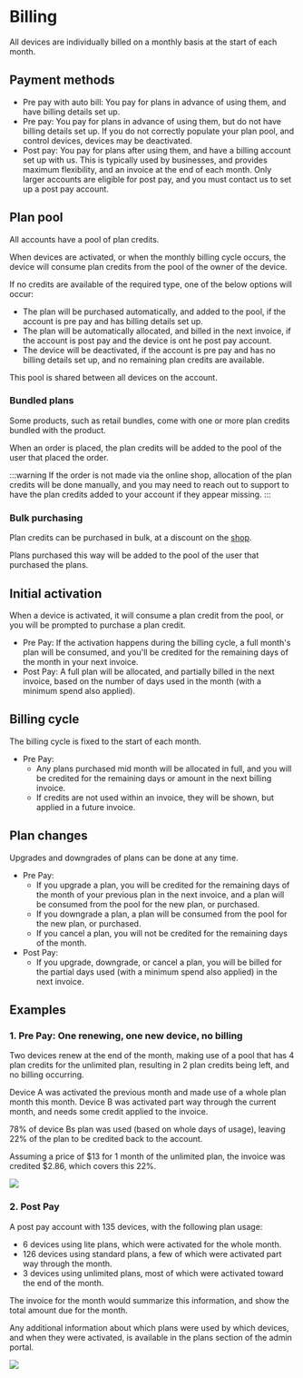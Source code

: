 # Billing

All devices are individually billed on a monthly basis at the start of each month.

## Payment methods

- Pre pay with auto bill: You pay for plans in advance of using them, and have billing details set up.
- Pre pay: You pay for plans in advance of using them, but do not have billing details set up. If you do not correctly populate your plan pool, and control devices, devices may be deactivated.
- Post pay: You pay for plans after using them, and have a billing account set up with us. This is typically used by businesses, and provides maximum flexibility, and an invoice at the end of each month. Only larger accounts are eligible for post pay, and you must contact us to set up a post pay account.

## Plan pool

All accounts have a pool of plan credits.

When devices are activated, or when the monthly billing cycle occurs, the device will consume plan credits from the pool of the owner of the device.

If no credits are available of the required type, one of the below options will occur:
- The plan will be purchased automatically, and added to the pool, if the account is pre pay and has billing details set up.
- The plan will be automatically allocated, and billed in the next invoice, if the account is post pay and the device is ont he post pay account.
- The device will be deactivated, if the account is pre pay and has no billing details set up, and no remaining plan credits are available.

This pool is shared between all devices on the account.

### Bundled plans

Some products, such as retail bundles, come with one or more plan credits bundled with the product.

When an order is placed, the plan credits will be added to the pool of the user that placed the order.

:::warning
If the order is not made via the online shop, allocation of the plan credits will be done manually, and you may need to reach out to support to have the plan credits added to your account if they appear missing.
:::

### Bulk purchasing

Plan credits can be purchased in bulk, at a discount on the [shop](https://lightbug.io/shop/).

Plans purchased this way will be added to the pool of the user that purchased the plans.

## Initial activation

When a device is activated, it will consume a plan credit from the pool, or you will be prompted to purchase a plan credit.

- Pre Pay: If the activation happens during the billing cycle, a full month's plan will be consumed, and you'll be credited for the remaining days of the month in your next invoice.
- Post Pay: A full plan will be allocated, and partially billed in the next invoice, based on the number of days used in the month (with a minimum spend also applied).

## Billing cycle

The billing cycle is fixed to the start of each month.

- Pre Pay:
  - Any plans purchased mid month will be allocated in full, and you will be credited for the remaining days or amount in the next billing invoice.
  - If credits are not used within an invoice, they will be shown, but applied in a future invoice.

## Plan changes

Upgrades and downgrades of plans can be done at any time.

- Pre Pay:
   - If you upgrade a plan, you will be credited for the remaining days of the month of your previous plan in the next invoice, and a plan will be consumed from the pool for the new plan, or purchased.
   - If you downgrade a plan, a plan will be consumed from the pool for the new plan, or purchased.
   - If you cancel a plan, you will not be credited for the remaining days of the month.
- Post Pay:
   - If you upgrade, downgrade, or cancel a plan, you will be billed for the partial days used (with a minimum spend also applied) in the next invoice.

## Examples

### 1. Pre Pay: One renewing, one new device, no billing

Two devices renew at the end of the month, making use of a pool that has 4 plan credits for the unlimited plan, resulting in 2 plan credits being left, and no billing occurring.

Device A was activated the previous month and made use of a whole plan month this month.
Device B was activated part way through the current month, and needs some credit applied to the invoice.

78% of device Bs plan was used (based on whole days of usage), leaving 22% of the plan to be credited back to the account.

Assuming a price of $13 for 1 month of the unlimited plan, the invoice was credited $2.86, which covers this 22%.

![](https://i.imgur.com/sKw7mQ7.png)

### 2. Post Pay

A post pay account with 135 devices, with the following plan usage:

- 6 devices using lite plans, which were activated for the whole month.
- 126 devices using standard plans, a few of which were activated part way through the month.
- 3 devices using unlimited plans, most of which were activated toward the end of the month.

The invoice for the month would summarize this information, and show the total amount due for the month.

Any additional information about which plans were used by which devices, and when they were activated, is available in the plans section of the admin portal.

![](https://i.imgur.com/aEESGKE.png)
